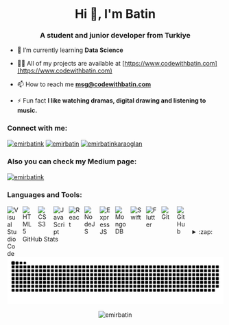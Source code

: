 
<h1 align="center">Hi 👋, I'm Batin</h1>
<h3 align="center">A student and junior developer from Turkiye</h3>



- 🌱 I’m currently learning **Data Science**

- 👨‍💻 All of my projects are available at [https://www.codewithbatin.com](https://www.codewithbatin.com)

- 📫 How to reach me **msg@codewithbatin.com**

- ⚡ Fun fact **I like watching dramas, digital drawing and listening to music.**

<h3 align="left">Connect with me:</h3>
<p align="left">
<a href="https://twitter.com/emirbatink" target="blank"><img align="center" src="https://raw.githubusercontent.com/rahuldkjain/github-profile-readme-generator/master/src/images/icons/Social/twitter.svg" alt="emirbatink" height="30" width="40" /></a>
<a href="https://linkedin.com/in/emirbatin" target="blank"><img align="center" src="https://raw.githubusercontent.com/rahuldkjain/github-profile-readme-generator/master/src/images/icons/Social/linked-in-alt.svg" alt="emirbatin" height="30" width="40" /></a>
<a href="https://instagram.com/emirbatinkaraoglan" target="blank"><img align="center" src="https://raw.githubusercontent.com/rahuldkjain/github-profile-readme-generator/master/src/images/icons/Social/instagram.svg" alt="emirbatinkaraoglan" height="30" width="40" /></a>
</p>

<h3 align="left">Also you can check my Medium page:</h3>
<p align="left">
<a href="https://ebatin.medium.com" target="blank"><img align="center" src="https://cdn.icon-icons.com/icons2/3041/PNG/512/medium_logo_icon_189223.png" alt="emirbatink" height="30" width="40" /></a>
</p>


<h3 align="left">Languages and Tools:</h3>

<img align="left" alt="Visual Studio Code" width="26px" src="https://cdn.jsdelivr.net/gh/devicons/devicon/icons/vscode/vscode-original.svg" style="padding-right:10px;" />
<img align="left" alt="HTML5" width="26px" src="https://res.cloudinary.com/dcy6ogtc1/image/upload/v1718639275/HTML_hekcfa.png" style="padding-right:10px;" />
<img align="left" alt="CSS3" width="26px" src="https://res.cloudinary.com/dcy6ogtc1/image/upload/v1718639270/CSS_zordrv.png" style="padding-right:10px;" />
<img align="left" alt="JavaScript" width="26px" src="https://res.cloudinary.com/dcy6ogtc1/image/upload/v1718639295/js_o7fqje.png" style="padding-right:10px;" />
<img align="left" alt="React" width="26px" src="https://res.cloudinary.com/dcy6ogtc1/image/upload/v1718639276/Icons_tt297f.png" style="padding-right:10px;" />
<img align="left" alt="NodeJS" width="26px" src="https://res.cloudinary.com/dcy6ogtc1/image/upload/v1718639299/node_z1lzev.png" style="padding-right:10px;" />
<img align="left" alt="ExpressJS" width="26px" src="https://res.cloudinary.com/dcy6ogtc1/image/upload/v1718639684/icons8-express-js-500_azef08.png" style="padding-right:10px;" />
<img align="left" alt="MongoDB" width="26px" src="https://res.cloudinary.com/dcy6ogtc1/image/upload/v1718639296/mongo_uoyqxq.png" style="padding-right:10px;" />
<img align="left" alt="Swift" width="26px" src="https://res.cloudinary.com/dcy6ogtc1/image/upload/v1718639302/swift_xrfqii.png" style="padding-right:10px;" />
<img align="left" alt="Flutter" width="26px" src="https://res.cloudinary.com/dcy6ogtc1/image/upload/v1718639273/flutter_rikt8f.png" style="padding-right:10px;" />

<img align="left" alt="Git" width="26px" src="https://cdn.jsdelivr.net/gh/devicons/devicon/icons/git/git-original.svg" style="padding-right:10px;" />
<img align="left" alt="GitHub" width="26px" src="https://user-images.githubusercontent.com/3369400/139447912-e0f43f33-6d9f-45f8-be46-2df5bbc91289.png" style="padding-right:10px;" />

<br />
<br />
<br />

<details>
  <summary>:zap: GitHub Stats</summary>
  <div style="display: flex; flex-direction: row;">
    <br>
    <img src="https://github-readme-stats.vercel.app/api?username=emirbatin&show_icons=true&theme=dark&title_color=cce8b5&text_color=ffffff&bg_color=444444&hide_border=true&locale=en" alt="emirbatin" />
  </div>
</details>

<picture>
  <source
    media="(prefers-color-scheme: dark)"
    srcset="https://raw.githubusercontent.com/platane/snk/output/github-contribution-grid-snake-dark.svg"
  />
  <source
    media="(prefers-color-scheme: light)"
    srcset="https://raw.githubusercontent.com/platane/snk/output/github-contribution-grid-snake.svg"
  />
  <img
    alt="github contribution grid snake animation"
    src="https://raw.githubusercontent.com/platane/snk/output/github-contribution-grid-snake.svg"
  />
</picture>
<p align="center"> <img src="https://komarev.com/ghpvc/?username=emirbatin&label=Profile%20views&color=0e75b6&style=flat" alt="emirbatin" /> </p>


